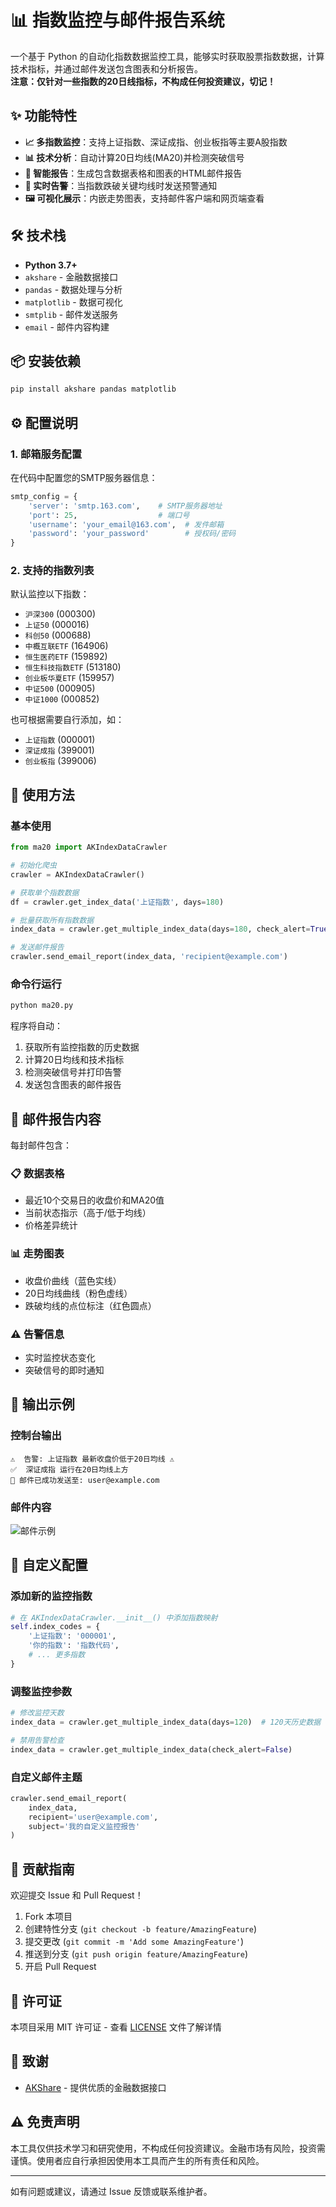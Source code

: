 # 📊 指数监控与邮件报告系统

一个基于 Python 的自动化指数数据监控工具，能够实时获取股票指数数据，计算技术指标，并通过邮件发送包含图表和分析报告。<br />
<b>注意：仅针对一些指数的20日线指标，不构成任何投资建议，切记！</b>

## ✨ 功能特性

- **📈 多指数监控**：支持上证指数、深证成指、创业板指等主要A股指数
- **📊 技术分析**：自动计算20日均线(MA20)并检测突破信号
- **📧 智能报告**：生成包含数据表格和图表的HTML邮件报告
- **🔔 实时告警**：当指数跌破关键均线时发送预警通知
- **🖼️ 可视化展示**：内嵌走势图表，支持邮件客户端和网页端查看

## 🛠️ 技术栈

- **Python 3.7+**
- `akshare` - 金融数据接口
- `pandas` - 数据处理与分析
- `matplotlib` - 数据可视化
- `smtplib` - 邮件发送服务
- `email` - 邮件内容构建

## 📦 安装依赖

```bash
pip install akshare pandas matplotlib
```

## ⚙️ 配置说明

### 1. 邮箱服务配置

在代码中配置您的SMTP服务器信息：

```python
smtp_config = {
    'server': 'smtp.163.com',    # SMTP服务器地址
    'port': 25,                  # 端口号
    'username': 'your_email@163.com',  # 发件邮箱
    'password': 'your_password'        # 授权码/密码
}
```

### 2. 支持的指数列表

默认监控以下指数：
- `沪深300` (000300)
- `上证50` (000016)
- `科创50` (000688)
- `中概互联ETF` (164906)
- `恒生医药ETF` (159892)
- `恒生科技指数ETF` (513180)
- `创业板华夏ETF` (159957)
- `中证500` (000905)
- `中证1000` (000852)

也可根据需要自行添加，如：
- `上证指数` (000001)
- `深证成指` (399001)
- `创业板指` (399006)

## 🚀 使用方法

### 基本使用

```python
from ma20 import AKIndexDataCrawler

# 初始化爬虫
crawler = AKIndexDataCrawler()

# 获取单个指数数据
df = crawler.get_index_data('上证指数', days=180)

# 批量获取所有指数数据
index_data = crawler.get_multiple_index_data(days=180, check_alert=True)

# 发送邮件报告
crawler.send_email_report(index_data, 'recipient@example.com')
```

### 命令行运行

```bash
python ma20.py
```

程序将自动：
1. 获取所有监控指数的历史数据
2. 计算20日均线和技术指标
3. 检测突破信号并打印告警
4. 发送包含图表的邮件报告

## 📧 邮件报告内容

每封邮件包含：

### 📋 数据表格
- 最近10个交易日的收盘价和MA20值
- 当前状态指示（高于/低于均线）
- 价格差异统计

### 📊 走势图表
- 收盘价曲线（蓝色实线）
- 20日均线曲线（粉色虚线）
- 跌破均线的点位标注（红色圆点）

### ⚠️ 告警信息
- 实时监控状态变化
- 突破信号的即时通知

## 🎯 输出示例

### 控制台输出
```
⚠️  告警: 上证指数 最新收盘价低于20日均线 ⚠️
✅  深证成指 运行在20日均线上方
📧 邮件已成功发送至: user@example.com
```

### 邮件内容
![邮件示例](https://via.placeholder.com/800x600?text=邮件报告预览)

## 🔧 自定义配置

### 添加新的监控指数

```python
# 在 AKIndexDataCrawler.__init__() 中添加指数映射
self.index_codes = {
    '上证指数': '000001',
    '你的指数': '指数代码',
    # ... 更多指数
}
```

### 调整监控参数

```python
# 修改监控天数
index_data = crawler.get_multiple_index_data(days=120)  # 120天历史数据

# 禁用告警检查  
index_data = crawler.get_multiple_index_data(check_alert=False)
```

### 自定义邮件主题

```python
crawler.send_email_report(
    index_data, 
    recipient='user@example.com',
    subject='我的自定义监控报告'
)
```

## 🤝 贡献指南

欢迎提交 Issue 和 Pull Request！

1. Fork 本项目
2. 创建特性分支 (`git checkout -b feature/AmazingFeature`)
3. 提交更改 (`git commit -m 'Add some AmazingFeature'`)
4. 推送到分支 (`git push origin feature/AmazingFeature`)
5. 开启 Pull Request

## 📄 许可证

本项目采用 MIT 许可证 - 查看 [LICENSE](LICENSE) 文件了解详情

## 🙏 致谢

- [AKShare](https://github.com/akfamily/akshare) - 提供优质的金融数据接口

## ⚠️ 免责声明

本工具仅供技术学习和研究使用，不构成任何投资建议。金融市场有风险，投资需谨慎。使用者应自行承担因使用本工具而产生的所有责任和风险。

---

如有问题或建议，请通过 Issue 反馈或联系维护者。
